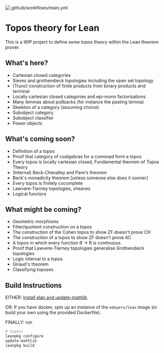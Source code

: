 ![.github/workflows/main.yml](https://github.com/b-mehta/topos/workflows/.github/workflows/main.yml/badge.svg)

# Topos theory for Lean

This is a WIP project to define some topos theory within the Lean theorem prover.

## What's here?
- Cartesian closed categories
- Sieves and grothendieck topologies including the open set topology
- (Trunc) construction of finite products from binary products and terminal
- Locally cartesian closed categories and epi-mono factorisations
- Many lemmas about pullbacks (for instance the pasting lemma)
- Skeleton of a category (assuming choice)
- Subobject category
- Subobject classifier
- Power objects

## What's coming soon?
- Definition of a topos
- Proof that category of coalgebras for a comonad form a topos
- Every topos is locally cartesian closed, Fundamental theorem of Topos Theory
- (Internal) Beck-Chevalley and Pare's theorem
- Beck's monadicity theorem [unless someone else does it sooner]
- Every topos is finitely cocomplete
- Lawvere-Tierney topologies, sheaves
- Logical functors

## What might be coming?
- Geometric morphisms
- Filter/quotient construction on a topos
- The construction of the Cohen topos to show ZF doesn't prove CH
- The construction of a topos to show ZF doesn't prove AC
- A topos in which every function R -> R is continuous
- Proof that Lawvere-Tierney topologies generalise Grothendieck topologies
- Logic internal to a topos
- Giraud's theorem
- Classifying toposes

## Build Instructions

EITHER:
[Install elan and update-mathlib](https://github.com/leanprover-community/mathlib/tree/master/docs/install).

OR:
If you have docker, spin up an instance of the `edayers/lean` image (or build your own using the provided Dockerfile).

FINALLY:
run
``` sh
# topos/
leanpkg configure
update-mathlib
leanpkg build
```
